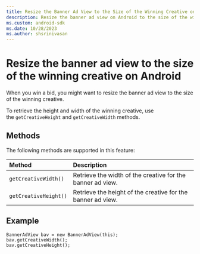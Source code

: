 ```yaml
---
title: Resize the Banner Ad View to the Size of the Winning Creative on Android
description: Resize the banner ad view on Android to the size of the winning creative using methods for height and width retrieval.
ms.custom: android-sdk
ms.date: 10/28/2023
ms.author: shsrinivasan
---
```


# Resize the banner ad view to the size of the winning creative on Android

When you win a bid, you might want to resize the banner ad view to the size of the winning creative.

To retrieve the height and width of the winning creative, use the `getCreativeHeight` and `getCreativeWidth` methods.

## Methods
The following methods are supported in this feature:

| Method | Description |
|:---|:---|
| `getCreativeWidth()` | Retrieve the width of the creative for the banner ad view. |
| `getCreativeHeight()` | Retrieve the height of the creative for the banner ad view. |

## Example

```
BannerAdView bav = new BannerAdView(this);
bav.getCreativeWidth();
bav.getCreativeHeight();
```
